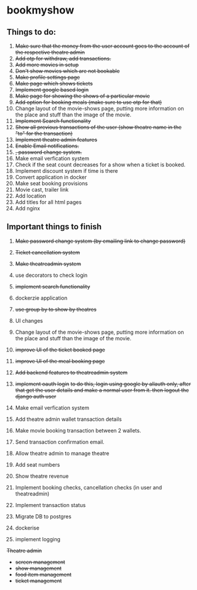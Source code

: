 # bookmyshow

## Things to do:

1. ~~Make sure that the money from the user account goes to the account of the respective theatre admin~~
2. ~~Add otp for withdraw, add transactions.~~
3. ~~Add more movies in setup~~
4. ~~Don't show movies which are not bookable~~
5. ~~Make profile settings page~~
6. ~~Make page which shows tickets~~
7. ~~Implement google based login~~
8. ~~Make page for showing the shows of a particular movie~~
9. ~~Add option for booking meals (make sure to use otp for that)~~
10. Change layout of the movie-shows page, putting more information on the place and stuff than the image of the movie.
11. ~~Implement Search functionality~~
12. ~~Show all previous transactions of the user (show theatre name in the "to" for the transaction)~~
13. ~~Implement theatre admin features~~
14. ~~Enable Email notifications.~~
15. ~~, password change system.~~
16. Make email verfication system
17. Check if the seat count decreases for a show when a ticket is booked.
18. Implement discount system if time is there
19. Convert application in docker
20. Make seat booking provisions
21. Movie cast, trailer link
22. Add location
23. Add titles for all html pages
24. Add nginx

## Important things to finish

1. ~~Make password change system (by emailing link to change password)~~
2. ~~Ticket cancellation system~~
3. ~~Make theatreadmin system~~
4. use decorators to check login
5. ~~implement search functionality~~
6. dockerzie application
7. ~~use group by to show by theatres~~
8. UI changes
9. Change layout of the movie-shows page, putting more information on the place and stuff than the image of the movie.
10. ~~improve UI of the ticket booked page~~
11. ~~improve UI of the meal booking page~~

12. ~~Add backend features to theatreadmin system~~
13. ~~implement oauth login~~
    ~~to do this, login using google by allauth only, after that get the user details and make a normal user from it. then logout the django auth user~~
14. Make email verfication system
15. Add theatre admin wallet transaction details
16. Make movie booking transaction between 2 wallets.
17. Send transaction confirmation email.
18. Allow theatre admin to manage theatre
19. Add seat numbers
20. Show theatre revenue
21. Implement booking checks, cancellation checks (in user and theatreadmin)
22. Implement transaction status
23. Migrate DB to postgres
24. dockerise
25. implement logging

~~Theatre admin~~

- ~~screen management~~
- ~~show management~~
- ~~food item management~~
- ~~ticket management~~
